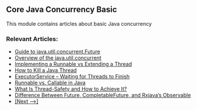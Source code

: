 ## Core Java Concurrency Basic

This module contains articles about basic Java concurrency

### Relevant Articles: 
- [Guide to java.util.concurrent.Future](https://www.baeldung.com/java-future)
- [Overview of the java.util.concurrent](https://www.baeldung.com/java-util-concurrent)
- [Implementing a Runnable vs Extending a Thread](https://www.baeldung.com/java-runnable-vs-extending-thread)
- [How to Kill a Java Thread](https://www.baeldung.com/java-thread-stop)
- [ExecutorService – Waiting for Threads to Finish](https://www.baeldung.com/java-executor-wait-for-threads)
- [Runnable vs. Callable in Java](https://www.baeldung.com/java-runnable-callable)
- [What Is Thread-Safety and How to Achieve It?](https://www.baeldung.com/java-thread-safety)
- [Difference Between Future, CompletableFuture, and Rxjava’s Observable](https://www.baeldung.com/java-future-completablefuture-rxjavas-observable)
- [[Next -->]](/core-java-modules/core-java-concurrency-basic-2)
